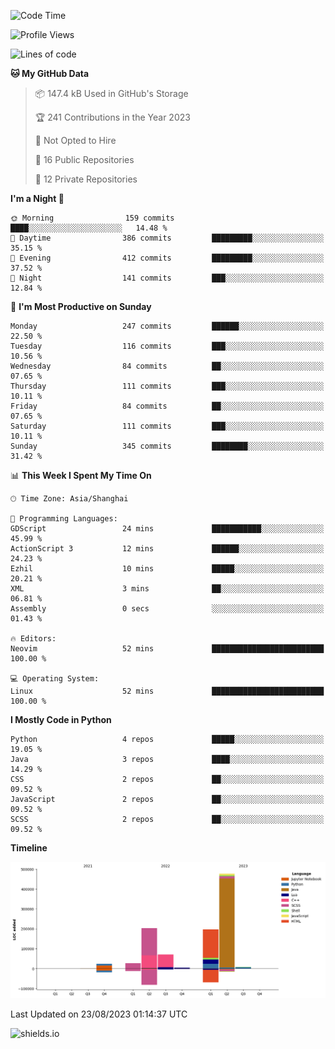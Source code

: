 <!--START_SECTION:waka-->
![Code Time](http://img.shields.io/badge/Code%20Time-324%20hrs%208%20mins-blue)

![Profile Views](http://img.shields.io/badge/Profile%20Views-0-blue)

![Lines of code](https://img.shields.io/badge/From%20Hello%20World%20I%27ve%20Written-1.0%20million%20lines%20of%20code-blue)

**🐱 My GitHub Data** 

> 📦 147.4 kB Used in GitHub's Storage 
 > 
> 🏆 241 Contributions in the Year 2023
 > 
> 🚫 Not Opted to Hire
 > 
> 📜 16 Public Repositories 
 > 
> 🔑 12 Private Repositories 
 > 
**I'm a Night 🦉** 

```text
🌞 Morning                159 commits         ████░░░░░░░░░░░░░░░░░░░░░   14.48 % 
🌆 Daytime                386 commits         █████████░░░░░░░░░░░░░░░░   35.15 % 
🌃 Evening                412 commits         █████████░░░░░░░░░░░░░░░░   37.52 % 
🌙 Night                  141 commits         ███░░░░░░░░░░░░░░░░░░░░░░   12.84 % 
```
📅 **I'm Most Productive on Sunday** 

```text
Monday                   247 commits         ██████░░░░░░░░░░░░░░░░░░░   22.50 % 
Tuesday                  116 commits         ███░░░░░░░░░░░░░░░░░░░░░░   10.56 % 
Wednesday                84 commits          ██░░░░░░░░░░░░░░░░░░░░░░░   07.65 % 
Thursday                 111 commits         ███░░░░░░░░░░░░░░░░░░░░░░   10.11 % 
Friday                   84 commits          ██░░░░░░░░░░░░░░░░░░░░░░░   07.65 % 
Saturday                 111 commits         ███░░░░░░░░░░░░░░░░░░░░░░   10.11 % 
Sunday                   345 commits         ████████░░░░░░░░░░░░░░░░░   31.42 % 
```


📊 **This Week I Spent My Time On** 

```text
🕑︎ Time Zone: Asia/Shanghai

💬 Programming Languages: 
GDScript                 24 mins             ███████████░░░░░░░░░░░░░░   45.99 % 
ActionScript 3           12 mins             ██████░░░░░░░░░░░░░░░░░░░   24.23 % 
Ezhil                    10 mins             █████░░░░░░░░░░░░░░░░░░░░   20.21 % 
XML                      3 mins              ██░░░░░░░░░░░░░░░░░░░░░░░   06.81 % 
Assembly                 0 secs              ░░░░░░░░░░░░░░░░░░░░░░░░░   01.43 % 

🔥 Editors: 
Neovim                   52 mins             █████████████████████████   100.00 % 

💻 Operating System: 
Linux                    52 mins             █████████████████████████   100.00 % 
```

**I Mostly Code in Python** 

```text
Python                   4 repos             █████░░░░░░░░░░░░░░░░░░░░   19.05 % 
Java                     3 repos             ████░░░░░░░░░░░░░░░░░░░░░   14.29 % 
CSS                      2 repos             ██░░░░░░░░░░░░░░░░░░░░░░░   09.52 % 
JavaScript               2 repos             ██░░░░░░░░░░░░░░░░░░░░░░░   09.52 % 
SCSS                     2 repos             ██░░░░░░░░░░░░░░░░░░░░░░░   09.52 % 
```



**Timeline**

![Lines of Code chart](https://raw.githubusercontent.com/kopp4/kopp4/main/assets/bar_graph.png)


 Last Updated on 23/08/2023 01:14:37 UTC
<!--END_SECTION:waka-->
![shields.io](https://img.shields.io/github/commit-activity/w/kopp4/kopp4?color=g&label=abusing%20bot&style=flat-square)
